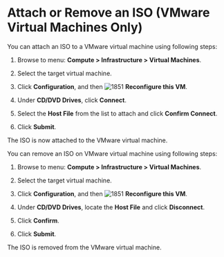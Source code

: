 # Attach or Remove an ISO (VMware Virtual Machines Only)

You can attach an ISO to a VMware virtual machine using following steps:

1. Browse to menu: **Compute > Infrastructure > Virtual Machines**.

2. Select the target virtual machine.

3. Click **Configuration**, and then
   ![1851](../images/1851.png) **Reconfigure this VM**.

4. Under **CD/DVD Drives**, click **Connect**.

5. Select the **Host File** from the list to attach and click **Confirm Connect**.

6. Click **Submit**.

The ISO is now attached to the VMware virtual machine.

You can remove an ISO on VMware virtual machine using following steps:

1. Browse to menu: **Compute > Infrastructure > Virtual Machines**.

2. Select the target virtual machine.

3. Click **Configuration**, and then
   ![1851](../images/1851.png) **Reconfigure this VM**.

4. Under **CD/DVD Drives**, locate the **Host File** and click **Disconnect**.

5. Click **Confirm**.

6. Click **Submit**.

The ISO is removed from the VMware virtual machine.
